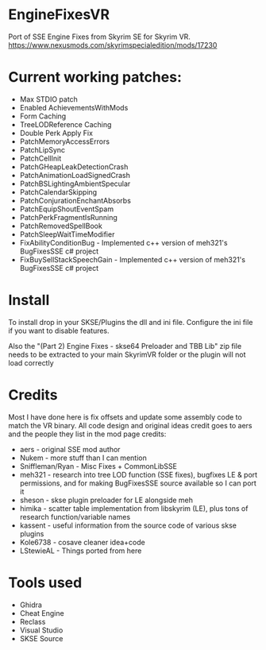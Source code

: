 # EngineFixesVR
Port of SSE Engine Fixes from Skyrim SE for Skyrim VR.  https://www.nexusmods.com/skyrimspecialedition/mods/17230

# Current working patches:
- Max STDIO patch
- Enabled AchievementsWithMods
- Form Caching
- TreeLODReference Caching
- Double Perk Apply Fix
- PatchMemoryAccessErrors
- PatchLipSync
- PatchCellInit
- PatchGHeapLeakDetectionCrash
- PatchAnimationLoadSignedCrash
- PatchBSLightingAmbientSpecular
- PatchCalendarSkipping
- PatchConjurationEnchantAbsorbs
- PatchEquipShoutEventSpam
- PatchPerkFragmentIsRunning
- PatchRemovedSpellBook
- PatchSleepWaitTimeModifier
- FixAbilityConditionBug - Implemented c++ version of meh321's BugFixesSSE c# project
- FixBuySellStackSpeechGain - Implemented c++ version of meh321's BugFixesSSE c# project

# Install

To install drop in your SKSE/Plugins the dll and ini file.   Configure the ini file if you want to disable features.

Also the "(Part 2) Engine Fixes - skse64 Preloader and TBB Lib" zip file needs to be extracted to your main SkyrimVR folder or the plugin will not load correctly

# Credits

Most I have done here is fix offsets and update some assembly code to match the VR binary.  All code design and original ideas credit goes to aers and the people they list in the mod page credits:

- aers - original SSE mod author
- Nukem -  more stuff than I can mention
- Sniffleman/Ryan - Misc Fixes + CommonLibSSE 
- meh321 - research into tree LOD function (SSE fixes), bugfixes LE & port permissions, and for making BugFixesSSE source available so I can port it
- sheson - skse plugin preloader for LE alongside meh
- himika - scatter table implementation from libskyrim (LE), plus tons of research function/variable names
- kassent - useful information from the source code of various skse plugins 
- Kole6738 - cosave cleaner idea+code
- LStewieAL - Things ported from here

# Tools used

- Ghidra
- Cheat Engine
- Reclass
- Visual Studio
- SKSE Source

